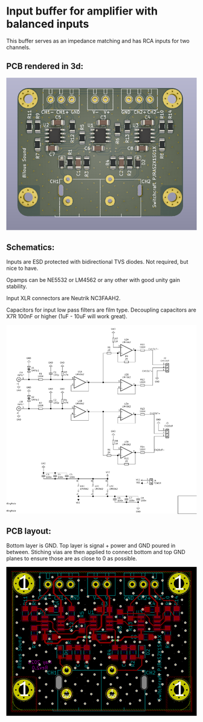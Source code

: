# Input buffer for amplifier with balanced inputs

This buffer serves as an impedance matching and has RCA inputs for two channels.

## PCB rendered in 3d:
![Screenshot](img/3d.png)

## Schematics:

Inputs are ESD protected with bidirectional TVS diodes. Not required, but nice to have. 

Opamps can be NE5532 or LM4562 or any other with good unity gain stability. 

Input XLR connectors are Neutrik NC3FAAH2.

Capacitors for input low pass filters are film type. Decoupling capacitors are X7R 100nF or higher (1uF - 10uF will work great).

![Screenshot](img/sch.png)

## PCB layout:

Bottom layer is GND. Top layer is signal + power and GND poured in between. Stiching vias are then applied to connect bottom and top GND planes to ensure those are as close to 0 as possible.

![Screenshot](img/pcb.png)
